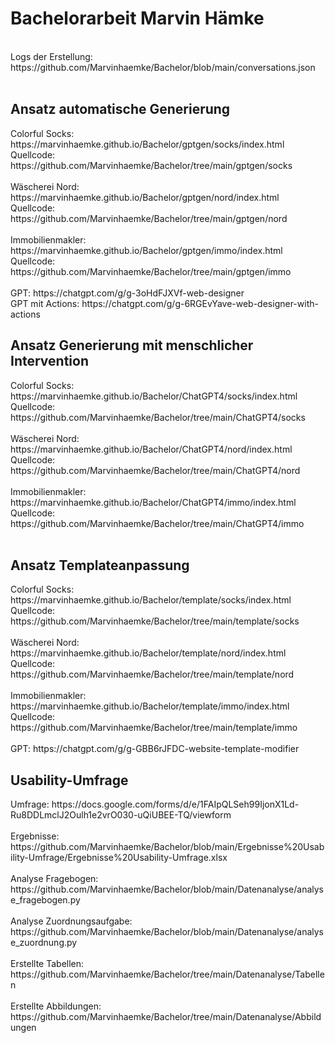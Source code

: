 # Bachelorarbeit Marvin Hämke
<br>
Logs der Erstellung: https://github.com/Marvinhaemke/Bachelor/blob/main/conversations.json <br><br>
<h2>Ansatz automatische Generierung </h2>
Colorful Socks: https://marvinhaemke.github.io/Bachelor/gptgen/socks/index.html </br>
Quellcode: https://github.com/Marvinhaemke/Bachelor/tree/main/gptgen/socks <br><br>
Wäscherei Nord: https://marvinhaemke.github.io/Bachelor/gptgen/nord/index.html </br>
Quellcode: https://github.com/Marvinhaemke/Bachelor/tree/main/gptgen/nord <br><br>
Immobilienmakler: https://marvinhaemke.github.io/Bachelor/gptgen/immo/index.html </br>
Quellcode: https://github.com/Marvinhaemke/Bachelor/tree/main/gptgen/immo <br><br>
GPT: https://chatgpt.com/g/g-3oHdFJXVf-web-designer <br>
GPT mit Actions: https://chatgpt.com/g/g-6RGEvYave-web-designer-with-actions <br>


<h2> Ansatz Generierung mit menschlicher Intervention </h2> 
Colorful Socks: https://marvinhaemke.github.io/Bachelor/ChatGPT4/socks/index.html </br>
Quellcode: https://github.com/Marvinhaemke/Bachelor/tree/main/ChatGPT4/socks <br><br>
Wäscherei Nord: https://marvinhaemke.github.io/Bachelor/ChatGPT4/nord/index.html </br>
Quellcode: https://github.com/Marvinhaemke/Bachelor/tree/main/ChatGPT4/nord <br><br>
Immobilienmakler: https://marvinhaemke.github.io/Bachelor/ChatGPT4/immo/index.html </br>
Quellcode: https://github.com/Marvinhaemke/Bachelor/tree/main/ChatGPT4/immo <br><br>


<h2> Ansatz Templateanpassung </h2> 
Colorful Socks: https://marvinhaemke.github.io/Bachelor/template/socks/index.html </br>
Quellcode: https://github.com/Marvinhaemke/Bachelor/tree/main/template/socks <br><br>
Wäscherei Nord: https://marvinhaemke.github.io/Bachelor/template/nord/index.html </br>
Quellcode: https://github.com/Marvinhaemke/Bachelor/tree/main/template/nord <br><br>
Immobilienmakler: https://marvinhaemke.github.io/Bachelor/template/immo/index.html </br>
Quellcode: https://github.com/Marvinhaemke/Bachelor/tree/main/template/immo <br><br>
GPT: https://chatgpt.com/g/g-GBB6rJFDC-website-template-modifier

<h2> Usability-Umfrage</h2>
Umfrage: https://docs.google.com/forms/d/e/1FAIpQLSeh99IjonX1Ld-Ru8DDLmclJ2Oulh1e2vrO030-uQiUBEE-TQ/viewform <br><br>
Ergebnisse: https://github.com/Marvinhaemke/Bachelor/blob/main/Ergebnisse%20Usability-Umfrage/Ergebnisse%20Usability-Umfrage.xlsx <br><br>
Analyse Fragebogen: https://github.com/Marvinhaemke/Bachelor/blob/main/Datenanalyse/analyse_fragebogen.py <br><br>
Analyse Zuordnungsaufgabe: https://github.com/Marvinhaemke/Bachelor/blob/main/Datenanalyse/analyse_zuordnung.py <br><br>
Erstellte Tabellen: https://github.com/Marvinhaemke/Bachelor/tree/main/Datenanalyse/Tabellen  <br><br>
Erstellte Abbildungen: https://github.com/Marvinhaemke/Bachelor/tree/main/Datenanalyse/Abbildungen  <br><br>
